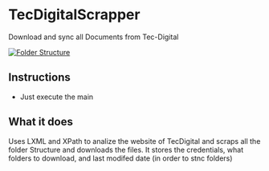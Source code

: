 # TecDigitalScrapper
Download and sync all Documents from Tec-Digital

[![Folder Structure](http://s15.postimg.org/w1im4l10b/Screenshot_2016_09_23_15_43_34.png)](http://postimg.org/image/65yvldz6f/)

## Instructions
- Just execute the main

## What it does

Uses LXML and XPath to analize the website of TecDigital and scraps all the
folder Structure and downloads the files.
It stores the credentials, what folders to download, and last modifed date (in order to stnc folders)
